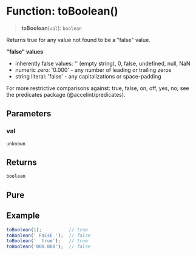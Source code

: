 # Function: toBoolean()

> **toBoolean**(`val`): `boolean`

Returns true for any value not found to be a "false" value.

**"false" values**
  - inherently false values: '' (empty string), 0, false, undefined, null, NaN
  - numeric zero: '0.000' - any number of leading or trailing zeros
  - string literal: 'false' - any capitalizations or space-padding

For more restrictive comparisons against: true, false, on, off, yes, no; see
the predicates package (@accelint/predicates).

## Parameters

### val

`unknown`

## Returns

`boolean`

## Pure

## Example

```ts
toBoolean(1);          // true
toBoolean(' FaLsE ');  // false
toBoolean('  true');   // true
toBoolean('000.000');  // false
```
